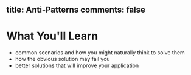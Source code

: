 title: Anti-Patterns
comments: false
---

# What You'll Learn

- common scenarios and how you might naturally think to solve them
- how the obvious solution may fail you
- better solutions that will improve your application
